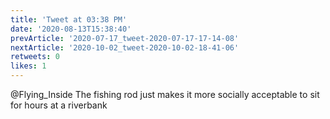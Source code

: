 ```yaml
---
title: 'Tweet at 03:38 PM'
date: '2020-08-13T15:38:40'
prevArticle: '2020-07-17_tweet-2020-07-17-17-14-08'
nextArticle: '2020-10-02_tweet-2020-10-02-18-41-06'
retweets: 0
likes: 1
---
```

@Flying_Inside The fishing rod just makes it more socially acceptable to sit for hours at a riverbank